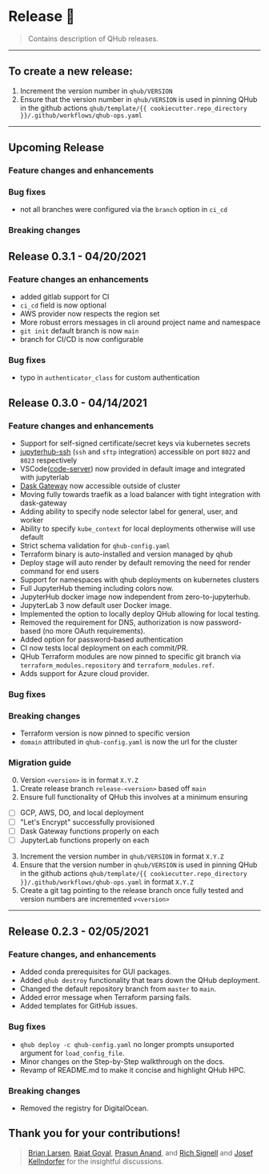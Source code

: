 # Release :tada:
> Contains description of QHub releases.
---
## To create a new release:

1. Increment the version number in `qhub/VERSION`
2. Ensure that the version number in `qhub/VERSION` is used in pinning QHub in the github actions 
`qhub/template/{{ cookiecutter.repo_directory }}/.github/workflows/qhub-ops.yaml`

---
## Upcoming Release

### Feature changes and enhancements

### Bug fixes

 - not all branches were configured via the `branch` option in `ci_cd`

### Breaking changes

## Release 0.3.1 - 04/20/2021

### Feature changes an enhancements
 - added gitlab support for CI
 - `ci_cd` field is now optional
 - AWS provider now respects the region set
 - More robust errors messages in cli around project name and namespace
 - `git init` default branch is now `main`
 - branch for CI/CD is now configurable

### Bug fixes
 - typo in `authenticator_class` for custom authentication

## Release 0.3.0 - 04/14/2021

### Feature changes and enhancements

* Support for self-signed certificate/secret keys via kubernetes secrets
* [jupyterhub-ssh](https://github.com/yuvipanda/jupyterhub-ssh) (`ssh` and `sftp` integration) accessible on port `8022` and `8023` respectively
* VSCode([code-server](https://github.com/cdr/code-server)) now provided in default image and integrated with jupyterlab
* [Dask Gateway](https://gateway.dask.org/) now accessible outside of cluster
* Moving fully towards traefik as a load balancer with tight integration with dask-gateway
* Adding ability to specify node selector label for general, user, and worker
* Ability to specify `kube_context` for local deployments otherwise will use default
* Strict schema validation for `qhub-config.yaml`
* Terraform binary is auto-installed and version managed by qhub
* Deploy stage will auto render by default removing the need for render command for end users
* Support for namespaces with qhub deployments on kubernetes clusters
* Full JupyterHub theming including colors now.
* JupyterHub docker image now independent from zero-to-jupyterhub.
* JupyterLab 3 now default user Docker image.
* Implemented the option to locally deploy QHub allowing for local testing.
* Removed the requirement for DNS, authorization is now password-based (no more OAuth requirements).
* Added option for password-based authentication
* CI now tests local deployment on each commit/PR.
* QHub Terraform modules are now pinned to specific git branch via
  `terraform_modules.repository` and `terraform_modules.ref`.
* Adds support for Azure cloud provider.

### Bug fixes

### Breaking changes

* Terraform version is now pinned to specific version
* `domain` attributed in `qhub-config.yaml` is now the url for the cluster

### Migration guide

0. Version `<version>` is in format `X.Y.Z`
1. Create release branch `release-<version>` based off `main`
2. Ensure full functionality of QHub this involves at a minimum
   ensuring
  - [ ] GCP, AWS, DO, and local deployment
  - [ ] "Let's Encrypt" successfully provisioned 
  - [ ] Dask Gateway functions properly on each
  - [ ] JupyterLab functions properly on each
3. Increment the version number in `qhub/VERSION` in format `X.Y.Z`
4. Ensure that the version number in `qhub/VERSION` is used in pinning
   QHub in the github actions `qhub/template/{{
   cookiecutter.repo_directory }}/.github/workflows/qhub-ops.yaml` in
   format `X.Y.Z`
5. Create a git tag pointing to the release branch once fully tested
   and version numbers are incremented `v<version>`

---

## Release 0.2.3 - 02/05/2021

### Feature changes, and enhancements

* Added conda prerequisites for GUI packages.
* Added `qhub destroy` functionality that tears down the QHub deployment.
* Changed the default repository branch from `master` to `main`.
* Added error message when Terraform parsing fails.
* Added templates for GitHub issues.

### Bug fixes

* `qhub deploy -c qhub-config.yaml` no longer prompts unsuported argument for `load_config_file`.
* Minor changes on the Step-by-Step walkthrough on the docs.
* Revamp of README.md to make it concise and highlight QHub HPC.

### Breaking changes

* Removed the registry for DigitalOcean.

## Thank you for your contributions!
> [Brian Larsen](https://github.com/brl0), [Rajat Goyal](https://github.com/RajatGoyal), [Prasun Anand](https://github.com/prasunanand), and  [Rich Signell](https://github.com/rsignell-usgs) and [Josef Kellndorfer](https://github.com/jkellndorfer) for the insightful discussions.
